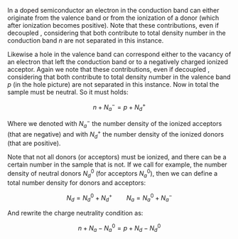 In a doped semiconductor an electron in the conduction band can either originate from the valence band or from the ionization of a donor (which after ionization becomes positive).
Note that these contributions, even if decoupled , considering that both contribute to total density number in the conduction band $n$ are not separated in this instance.

Likewise a hole in the valence band can correspond either to the vacancy of an electron that left the conduction band or to a negatively charged ionized acceptor.
Again we note that these contributions, even if decoupled , considering that both contribute to total density number in the valence band $p$ (in the hole picture) are not separated in this instance.
Now in total the sample must be neutral. So it must holds:

$$ n +N_a^- = p+  N_d^+ $$

Where we denoted with $N_a^-$ the number density of the ionized acceptors (that are negative) and with $N_d^+$ the number density of the ionized donors (that are positive).

Note that not all donors (or acceptors) must be ionized, and there can be a certain number in the sample that is not.
If we call for example,  the number density of neutral donors $N_d^0$ (for acceptors $N_a^0$), then we can define a total number density for donors and acceptors:

$$ N_d = N_d^0+N_d^+ \qquad N_a = N_a^0+N_a^- $$

And rewrite the charge neutrality condition as:

$$ n +N_a-N_a^0  = p +N_d-N_d^0 $$
